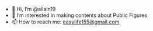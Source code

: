 - 👋 Hi, I’m @allain19
- 👀 I’m interested in making contents about Public Figures
- 📫 How to reach me: easylife155@gmail.com

<!---
allain19/allain19 is a ✨ special ✨ repository because its `README.md` (this file) appears on your GitHub profile.
You can click the Preview link to take a look at your changes.
--->
